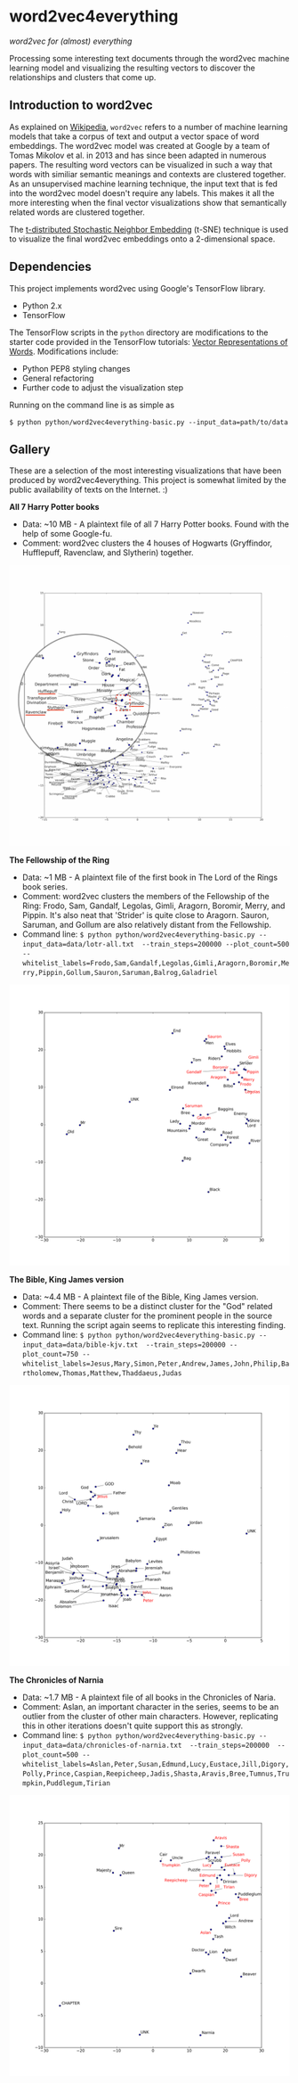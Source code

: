 # word2vec4everything

*word2vec for (almost) everything*

Processing some interesting text documents through the word2vec machine learning model and visualizing the resulting vectors to discover the relationships and clusters that come up.

## Introduction to word2vec

As explained on [Wikipedia](https://en.wikipedia.org/wiki/Word2vec), `word2vec` refers to a number of machine learning models that take a corpus of text and output a vector space of word embeddings.
The word2vec model was created at Google by a team of Tomas Mikolov et al. in 2013 and has since been adapted in numerous papers. 
The resulting word vectors can be visualized in such a way that words with similiar semantic meanings and contexts are clustered together. 
As an unsupervised machine learning technique, the input text that is fed into the word2vec model doesn't require any labels.
This makes it all the more interesting when the final vector visualizations show that semantically related words are clustered together.

The [t-distributed Stochastic Neighbor Embedding](https://en.wikipedia.org/wiki/T-distributed_stochastic_neighbor_embedding) (t-SNE) technique is used to visualize the final word2vec embeddings onto a 2-dimensional space.

## Dependencies

This project implements word2vec using Google's TensorFlow library.
- Python 2.x
- TensorFlow

The TensorFlow scripts in the `python` directory are modifications to the starter code provided in the TensorFlow tutorials: [Vector Representations of Words](https://www.tensorflow.org/tutorials/word2vec/).
Modifications include:
- Python PEP8 styling changes
- General refactoring 
- Further code to adjust the visualization step

Running on the command line is as simple as
```
$ python python/word2vec4everything-basic.py --input_data=path/to/data 
```

## Gallery

These are a selection of the most interesting visualizations that have been produced by word2vec4everything. 
This project is somewhat limited by the public availability of texts on the Internet. :)

**All 7 Harry Potter books**

- Data: ~10 MB - A plaintext file of all 7 Harry Potter books. Found with the help of some Google-fu.
- Comment: word2vec clusters the 4 houses of Hogwarts (Gryffindor, Hufflepuff, Ravenclaw, and Slytherin) together.

![](images/tsne-hp-names-200k-steps-1500-plot-v2-houses-cluster.png)


**The Fellowship of the Ring**

- Data: ~1 MB - A plaintext file of the first book in The Lord of the Rings book series.
- Comment: word2vec clusters the members of the Fellowship of the Ring: Frodo, Sam, Gandalf, Legolas, Gimli, Aragorn, Boromir, Merry, and Pippin. It's also neat that 'Strider' is quite close to Aragorn. Sauron, Saruman, and Gollum are also relatively distant from the Fellowship.
- Command line: `$ python python/word2vec4everything-basic.py --input_data=data/lotr-all.txt  --train_steps=200000 --plot_count=500  --whitelist_labels=Frodo,Sam,Gandalf,Legolas,Gimli,Aragorn,Boromir,Merry,Pippin,Gollum,Sauron,Saruman,Balrog,Galadriel`


![](images/tsne-lotr1-200k-steps-500-plot-1.png)


**The Bible, King James version**

- Data: ~4.4 MB - A plaintext file of the Bible, King James version.
- Comment: There seems to be a distinct cluster for the "God" related words and a separate cluster for the prominent people in the source text. Running the script again seems to replicate this interesting finding.
- Command line: `$ python python/word2vec4everything-basic.py --input_data=data/bible-kjv.txt  --train_steps=200000 --plot_count=750 --whitelist_labels=Jesus,Mary,Simon,Peter,Andrew,James,John,Philip,Bartholomew,Thomas,Matthew,Thaddaeus,Judas`


![](images/tsne-bible-kjv-200k-steps-750-plot-1.png)


**The Chronicles of Narnia**

- Data: ~1.7 MB - A plaintext file of all books in the Chronicles of Naria.
- Comment: Aslan, an important character in the series, seems to be an outlier from the cluster of other main characters. However, replicating this in other iterations doesn't quite support this as strongly.
- Command line: `$ python python/word2vec4everything-basic.py --input_data=data/chronicles-of-narnia.txt  --train_steps=200000  --plot_count=500 --whitelist_labels=Aslan,Peter,Susan,Edmund,Lucy,Eustace,Jill,Digory,Polly,Prince,Caspian,Reepicheep,Jadis,Shasta,Aravis,Bree,Tumnus,Trumpkin,Puddlegum,Tirian`
 
![](images/tsne-narnia-200k-steps-500-plot-1.png)





